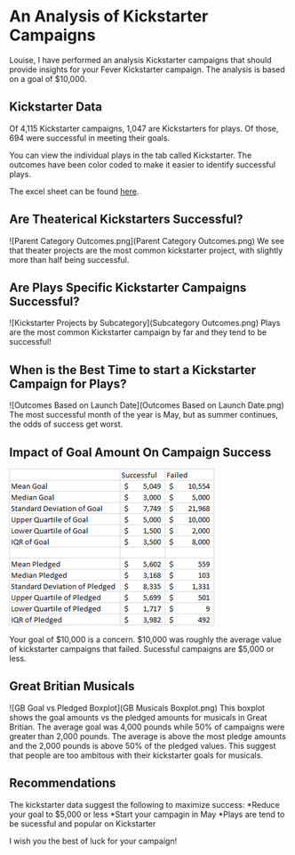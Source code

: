 # An Analysis of Kickstarter Campaigns
Louise, I have performed an analysis Kickstarter campaigns that should provide insights for your Fever Kickstarter campaign. The analysis is based on a goal of $10,000.

## Kickstarter Data
Of 4,115 Kickstarter campaigns, 1,047 are Kickstarters for plays. Of those, 694 were successful in meeting their goals.

You can view the individual plays in the tab called Kickstarter. The outcomes have been color coded to make it easier to identify successful plays.

The excel sheet can be found [here](data-1-1-3-StarterBook.xlsx). 

## Are Theaterical Kickstarters Successful?
![Parent Category Outcomes.png](Parent Category Outcomes.png)
We see that theater projects are the most common kickstarter project, with slightly more than half being successful.

## Are Plays Specific Kickstarter Campaigns Successful?
![Kickstarter Projects by Subcategory](Subcategory Outcomes.png)
Plays are the most common Kickstarter campaign by far and they tend to be successful!

## When is the Best Time to start a Kickstarter Campaign for Plays?
![Outcomes Based on Launch Date](Outcomes Based on Launch Date.png)
The most successful month of the year is May, but as summer continues, the odds of success get worst.

## Impact of Goal Amount On Campaign Success
![Statistics of Successful and Failed Kickstarter Plays](stats.png)

Your goal of $10,000 is a concern. $10,000 was roughly the average value of kickstarter campaigns that failed. Sucessful campaigns are $5,000 or less.

## Great Britian Musicals
![GB Goal vs Pledged Boxplot](GB Musicals Boxplot.png)
This boxplot shows the goal amounts vs the pledged amounts for musicals in Great Britian. The average goal was 4,000 pounds while 50% of campaigns were greater than 2,000 pounds. The average is above the most pledge amounts and the 2,000 pounds is above 50% of the pledged values. This suggest that people are too ambitous with their kickstarter goals for musicals.

## Recommendations
The kickstarter data suggest the following to maximize success:
*Reduce your goal to $5,000 or less
*Start your campagin in May
*Plays are tend to be sucessful and popular on Kickstarter

I wish you the best of luck for your campaign!
